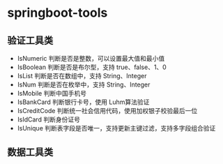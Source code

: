 # springboot-tools


## 验证工具类

* IsNumeric 判断是否是整数，可以设置最大值和最小值
* IsBoolean 判断是否是布尔型，支持 true、false、1、0
* IsList 判断是否在数组中，支持 String、Integer
* IsNum 判断是否在枚举中，支持 String、Integer
* IsMobile 判断中国手机号
* IsBankCard 判断银行卡号，使用 Luhm算法验证
* IsCreditCode 判断统一社会信用代码，使用加权银子校验最后一位
* IsIdCard 判断身份证号
* IsUnique 判断表字段是否唯一，支持更新主键过滤，支持多字段组合验证

## 数据工具类

